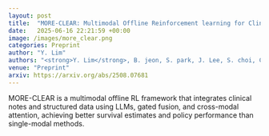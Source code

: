 ```yaml
---
layout: post
title:  "MORE-CLEAR: Multimodal Offline Reinforcement learning for Clinical notes Leveraged Enhanced State Representation"
date:   2025-06-16 22:21:59 +00:00
image: /images/more_clear.png
categories: Preprint
author: "Y. Lim"
authors: "<strong>Y. Lim</strong>, B. jeon, S. park, J. Lee, S. choi, C. jeong, H. ryu, H. lee, H. yang"
venue: "Preprint"
arxiv: https://arxiv.org/abs/2508.07681
---
```

MORE-CLEAR is a multimodal offline RL framework that integrates clinical notes and structured data using LLMs, gated fusion, and cross-modal attention, achieving better survival estimates and policy performance than single-modal methods.